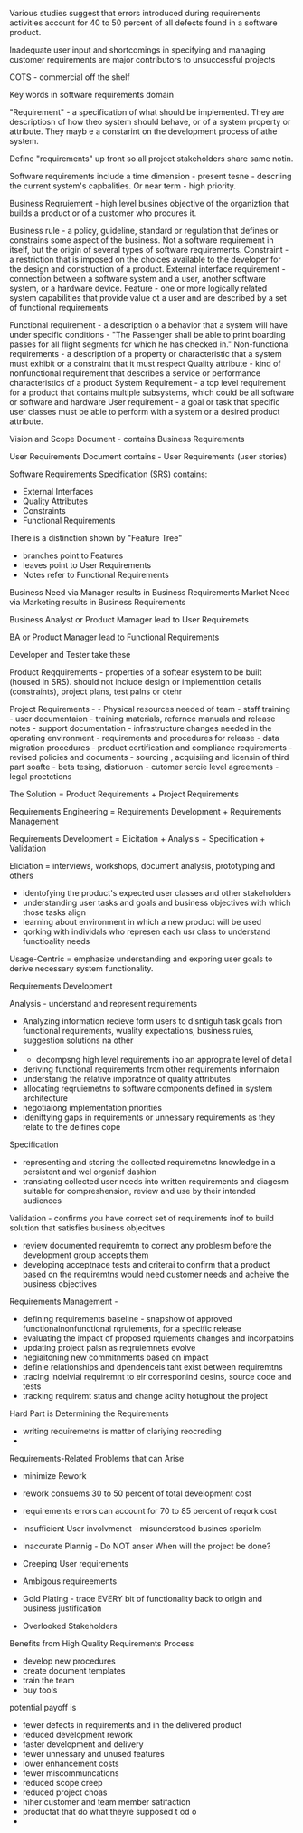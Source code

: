 Various studies suggest that errors introduced during requirements activities account for 40 to 50 percent of all defects found in a software product.


Inadequate user input and shortcomings in specifying
and managing
customer requirements are major contributors to unsuccessful projects


COTS - commercial off the shelf


Key words in software requirements domain

"Requirement" - a specification of what should be implemented. They are descriptiosn of how theo system should behave, or of a system property or attribute. They mayb e a constarint on the development process of athe system.

Define "requirements" up front so all project stakeholders share same notin.

Software requirements include a time dimension - present tesne - descriing the current system's capbalities.
Or near term - high priority.

Business Reqruiement - high level busines objective of the organiztion that builds a product or of a customer who procures it.

Business rule - a policy, guideline, standard or regulation that defines or constrains some aspect of the business. Not a software requirement in itself, but the origin of several types of software requirements.
Constraint - a restriction that is imposed on the choices available to the developer for the design and construction of a product.
External interface requirement - connection between a software system and a user, another software system, or a hardware device.
Feature - one or more logically related system capabilities that provide value ot a user and are described by a set of functional requirements

Functional requirement  - a description o a behavior that a system will have under specific conditions
    - "The Passenger shall be able to print boarding passes for all flight segments for which he has checked in."
Non-functional requirements - a description of a property or characteristic that a system must exhibit or a constraint that it must respect
Quality attribute - kind of nonfunctional requirement that describes a service or performance characteristics of a product
System Requirement - a top level requirement for a product that contains multiple subsystems, which could be all software or software and hardware
User requirement - a goal or task that specific user classes must be able to perform with a system or a desired product attribute.

Vision and Scope Document
    - contains Business Requirements

User Requirements Document contains
    - User Requirements (user stories)

Software Requirements Specification (SRS) contains:
- External Interfaces
- Quality Attributes
- Constraints
- Functional Requirements



There is a distinction shown by "Feature Tree"
- branches point to Features
- leaves point to User Requirements
- Notes refer to Functional Requirements

Business Need via Manager results in Business Requirements
Market Need via Marketing results in Business Requirements

Business Analyst or Product Mamager lead to User Requiremets

BA or Product Manager lead to Functional Requirements

Developer and Tester take these


Product Reqquirements - properties of a softear esystem to be built (housed in SRS). should not include design or implementtion details (constraints), project plans, test palns or otehr

Project Requirements -
    - Physical resources needed of team
    - staff training
    - user documentaion - training materials, refernce manuals and release notes
    - support documentation
    - infrastructure changes needed in the operating environment
    - requirements and procedures for release
    - data migration procedures
    - product certification and compliance requirements
    - revised policies and documents
    - sourcing , acquisiing and licensin of third part soafte
    - beta tesing, distionuon
    - cutomer sercie level agreements
    - legal proetctions

The Solution = Product Requirements + Project Requirements

Requirements Engineering = Requirements Development + Requirements Management

Requirements Development = Elicitation + Analysis + Specification + Validation

Eliciation = interviews, workshops, document analysis, prototyping and others

- identofying the product's expected user classes and other stakeholders
- understanding user tasks and goals and business objectives with which those tasks align
- learning about environment in which a new product will be used
- qorking with individals who represen each usr class to understand functioality needs

Usage-Centric = emphasize understanding and exporing user goals to derive necessary system functionality.


Requirements Development

Analysis - understand and represent requirements
- Analyzing information recieve form users to disntiguh task goals from functional requirements, wuality expectations, business rules, suggestion solutions na other
- - decompsng high level requirements ino an appropraite level of detail
- deriving functional requirements from other requirements informaion
- understanig the relative imporatnce of quality attributes
- allocating reqruiemetns to software components defined in system architecture
- negotiaiong implementation priorities
- ideniftying gaps in requirements or unnessary requirements as they relate to the deifines cope

Specification
- representing and storing the collected requiremetns knowledge in a persistent and wel organief dashion
- translating collected user needs into written requirements and diagesm suitable for compreshension, review and use by their intended audiences

Validation -  confirms you have correct set of requirements inof to build solution that satisfies business objecitves
- review documented requiremtn to correct any problesm before the development group accepts them
- developing acceptnace tests and criterai to confirm that a product based on the requiremtns would need customer needs and acheive the business objectives



Requirements Management -
- defining requirements baseline - snapshow of approved functionalnonfunctional rqruiements, for a specific release
- evaluating the impact of proposed rquiements changes and incorpatoins
- updating project palsn as reqruiemnets evolve
- negiaitoning new commitnments based on impact
- definie relationships and dpendenceis taht exist between requiremtns
- tracing indeivial requiremnt to eir corresponind desins, source code and tests
- tracking requiremt status and change aciity hotughout the project

Hard Part is Determining the Requirements
- writing requiremetns is matter of clariying reocreding
-


Requirements-Related Problems that can Arise

- minimize Rework
- rework consuems 30 to 50 percent of total development cost
- requirements errors can account for 70 to 85 percent of reqork cost

- Insufficient User involvmenet - misunderstood busines sporielm
- Inaccurate Plannig - Do NOT anser When will the project be done?
- Creeping User requirements
- Ambigous requireements
- Gold Plating - trace EVERY bit of functionality back to origin and business justification
- Overlooked Stakeholders

Benefits from High Quality Requirements Process
- develop new procedures
- create document templates
- train the team
- buy tools

potential payoff is
- fewer defects in requirements and in the delivered product
- reduced development rework
- faster development and delivery
- fewer unnessary and unused features
- lower enhancement costs
- fewer miscommuncations
- reduced scope creep
- reduced project choas
- hiher customer and team member satifaction
- productat that do what theyre supposed t od o
-